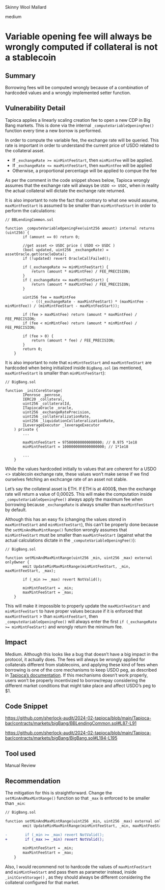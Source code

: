 Skinny Wool Mallard

medium

# Variable opening fee will always be wrongly computed if collateral is not a stablecoin

## Summary

Borrowing fees will be computed wrongly because of a combination of hardcoded values and a wrongly implemented setter function.

## Vulnerability Detail

Tapioca applies a linearly scaling creation fee to open a new CDP in Big Bang markets. This is done via the internal `_computeVariableOpeningFee()` function every time a new borrow is performed.

In order to compute the variable fee, the exchange rate will be queried. This rate is important in order to understand the current price of USDO related to the collateral asset. 

- If `_exchangeRate >= minMintFeeStart`, then `minMintFee` will be applied.
- If `_exchangeRate <= maxMintFeeStart`, then `maxMintFee` will be applied
- Otherwise, a proportional percentage will be applied to compue the fee

As per the comment in the code snippet shows below, Tapioca wrongly assumes that the exchange rate will always be `USDO <> USDC`, when in reality the actual collateral will dictate the exchange rate returned. 

It is also important to note the fact that contrary to what one would assume, `maxMintFeeStart` is assumed to be smaller than `minMintFeeStart` in order to perform the calculations:

```solidity
// BBLendingCommon.sol

function _computeVariableOpeningFee(uint256 amount) internal returns (uint256) {
        if (amount == 0) return 0; 
 
        //get asset <> USDC price ( USDO <> USDC ) 
        (bool updated, uint256 _exchangeRate) = assetOracle.get(oracleData); 
        if (!updated) revert OracleCallFailed();
   
        if (_exchangeRate >= minMintFeeStart) { 
            return (amount * minMintFee) / FEE_PRECISION;
        }
        if (_exchangeRate <= maxMintFeeStart) { 
            return (amount * maxMintFee) / FEE_PRECISION;
        }
     
        uint256 fee = maxMintFee
            - (((_exchangeRate - maxMintFeeStart) * (maxMintFee - minMintFee)) / (minMintFeeStart - maxMintFeeStart)); 
 
        if (fee > maxMintFee) return (amount * maxMintFee) / FEE_PRECISION;
        if (fee < minMintFee) return (amount * minMintFee) / FEE_PRECISION;

        if (fee > 0) {
            return (amount * fee) / FEE_PRECISION;
        }
        return 0;
    }
```

It is also important to note that `minMintFeeStart` and `maxMintFeeStart` are hardcoded when being initialized inside `BigBang.sol` (as mentioned, `maxMintFeeStart` is smaller than `minMintFeeStart`):

```solidity
// BigBang.sol

function _initCoreStorage(
        IPenrose _penrose,
        IERC20 _collateral,
        uint256 _collateralId,
        ITapiocaOracle _oracle,
        uint256 _exchangeRatePrecision,
        uint256 _collateralizationRate,
        uint256 _liquidationCollateralizationRate,
        ILeverageExecutor _leverageExecutor
    ) private {
        ...
        
        maxMintFeeStart = 975000000000000000; // 0.975 *1e18
        minMintFeeStart = 1000000000000000000; // 1*1e18

        ...
    } 
```

While the values hardcoded initially to values that are coherent for a USDO <> stablecoin exchange rate, these values won’t make sense if we find ourselves fetching an exchcange rate of an asset not stable.

Let’s say the collateral asset is ETH. If ETH is at 4000$, then the exchange rate will return a value of 0,00025. This will make the computation inside `_computeVariableOpeningFee()` always apply the maximum fee when borrowing because `_exchangeRate` is always smaller than `maxMintFeeStart` by default.

Although this has an easy fix (changing the values stored in `maxMintFeeStart` and  `minMintFeeStart`), this can’t be properly done because the `setMinAndMaxMintRange()` function wrongly assumes that `minMintFeeStart` must be smaller than `maxMintFeeStart` (against what the actual calculations dictate in the `_computeVariableOpeningFee()`): 

```solidity
// BigBang.sol

function setMinAndMaxMintRange(uint256 _min, uint256 _max) external onlyOwner {
        emit UpdateMinMaxMintRange(minMintFeeStart, _min, maxMintFeeStart, _max);

        if (_min >= _max) revert NotValid(); 

        minMintFeeStart = _min;
        maxMintFeeStart = _max;
    } 
```

This will make it impossible to properly update the `maxMintFeeStart` and `minMintFeeStart` to have proper values because if it is enforced that `maxMintFeeStart` > than `minMintFeeStart`, then `_computeVariableOpeningFee()` will always enter the first `if (_exchangeRate >= minMintFeeStart)` and wrongly return the minimum fee.

## Impact

Medium. Although this looks like a bug that doesn’t have a big impact in the protocol, it actually does. The fees will always be wrongly applied for collaterals different from stablecoins, and applying these kind of fees when borrowing is one of the core mechanisms to keep USDO peg, as described in [Tapioca’s documentation](https://docs.tapioca.xyz/tapioca/core-technologies/big-bang#variable-usdo-creation-fee). If this mechanisms doesn’t work properly, users won’t be properly incentivized to borrow/repay considering the different market conditions that might take place and affect USDO’s peg to $1.

## Code Snippet

https://github.com/sherlock-audit/2024-02-tapioca/blob/main/Tapioca-bar/contracts/markets/bigBang/BBLendingCommon.sol#L87-L91

https://github.com/sherlock-audit/2024-02-tapioca/blob/main/Tapioca-bar/contracts/markets/bigBang/BigBang.sol#L194-L195

## Tool used

Manual Review

## Recommendation

The mitigation for this is straightforward. Change the `setMinAndMaxMintRange()` function so that `_max` is enforced to be smaller than `_min`:

```diff
// BigBang.sol

function setMinAndMaxMintRange(uint256 _min, uint256 _max) external onlyOwner {
        emit UpdateMinMaxMintRange(minMintFeeStart, _min, maxMintFeeStart, _max);

-        if (_min >= _max) revert NotValid(); 
+        if (_max >= _min) revert NotValid(); 

        minMintFeeStart = _min;
        maxMintFeeStart = _max;
    } 
```

Also, I would recommend not to hardcode the values of `maxMintFeeStart` and `minMintFeeStart` and pass them as parameter instead, inside `_initCoreStorage()` , as they should always be different considering the collateral configured for that market.
